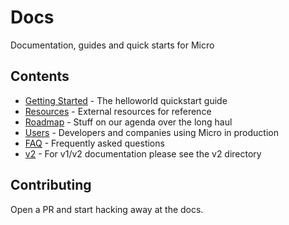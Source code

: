 # Docs

Documentation, guides and quick starts for Micro

## Contents

- [Getting Started](getting-started) - The helloworld quickstart guide
- [Resources](resources) - External resources for reference
- [Roadmap](roadmap) - Stuff on our agenda over the long haul
- [Users](users) - Developers and companies using Micro in production
- [FAQ](faq) - Frequently asked questions
- [v2](v2) - For v1/v2 documentation please see the v2 directory

## Contributing

Open a PR and start hacking away at the docs.
